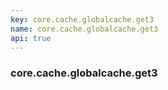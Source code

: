 ```yaml
---
key: core.cache.globalcache.get3
name: core.cache.globalcache.get3
api: true
---
```


### core.cache.globalcache.get3
